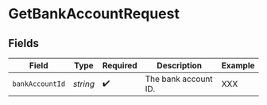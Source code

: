 # GetBankAccountRequest


## Fields

| Field                | Type                 | Required             | Description          | Example              |
| -------------------- | -------------------- | -------------------- | -------------------- | -------------------- |
| `bankAccountId`      | *string*             | :heavy_check_mark:   | The bank account ID. | XXX                  |